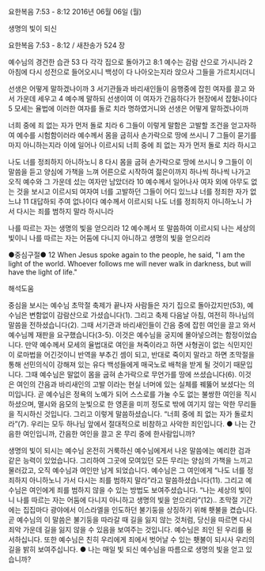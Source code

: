 요한복음 7:53 - 8:12 
2016년 06월 06일 (월)

생명의 빛이 되신



요한복음 7:53 - 8:12 / 새찬송가 524 장


예수님의 경건한 습관
53 다 각각 집으로 돌아가고 
8:1 예수는 감람 산으로 가시니라 
2 아침에 다시 성전으로 들어오시니 백성이 다 나아오는지라 앉으사 그들을 가르치시더니 

선생은 어떻게 말하겠나이까 
3 서기관들과 바리새인들이 음행중에 잡힌 여자를 끌고 와서 가운데 세우고 4 예수께 말하되 선생이여 이 여자가 간음하다가 현장에서 잡혔나이다 5 모세는 율법에 이러한 여자를 돌로 치라 명하였거니와 선생은 어떻게 말하겠나이까 

너희 중에 죄 없는 자가 먼저 돌로 치라
6 그들이 이렇게 말함은 고발할 조건을 얻고자하여 예수를 시험함이러라 예수께서 몸을 굽히사 손가락으로 땅에 쓰시니 7 그들이 묻기를 마지 아니하는지라 이에 일어나 이르시되 너희 중에 죄 없는 자가 먼저 돌로 치라 하시고 

나도 너를 정죄하지 아니하노니 
8 다시 몸을 굽혀 손가락으로 땅에 쓰시니 9 그들이 이 말씀을 듣고 양심에 가책을 느껴 어른으로 시작하여 젊은이까지 하나씩 하나씩 나가고 오직 예수와 그 가운데 섰는 여자만 남았더라 10 예수께서 일어나사 여자 외에 아무도 없는 것을 보시고 이르시되 여자여 너를 고발하던 그들이 어디 있느냐 너를 정죄한 자가 없느냐 11 대답하되 주여 없나이다 예수께서 이르시되 나도 너를 정죄하지 아니하노니 가서 다시는 죄를 범하지 말라 하시니라 

나를 따르는 자는 생명의 빛을 얻으리라
12 예수께서 또 말씀하여 이르시되 나는 세상의 빛이니 나를 따르는 자는 어둠에 다니지 아니하고 생명의 빛을 얻으리라

●중심구절● 12 When Jesus spoke again to the people, he said, "I am the light of the world. Whoever follows me will never walk in darkness, but will have the light of life."

해석도움





중심을 보시는 예수님
초막절 축제가 끝나자 사람들은 자기 집으로 돌아갔지만(53), 예수님은 변함없이 감람산으로 가셨습니다(1). 그리고 축제 다음날 아침, 여전히 하나님의 말씀을 전하셨습니다(2). 그때 서기관과 바리새인들이 간음 중에 잡힌 여인을 끌고 와서 예수님께 재판을 요구했습니다(3-5). 이것은 예수님을 궁지에 몰아넣으려는 함정이었습니다. 만약 예수께서 모세의 율법대로 여인을 쳐죽이라고 하면 사형권이 없는 식민지인이 로마법을 어긴것이니 반역을 부추긴 셈이 되고, 반대로 죽이지 말라고 하면 초막절을 통해 선민의식이 강해져 있는 유다 백성들에게 매국노로 배척을 받게 될 것이기 때문입니다. 그때 예수님은 말없이 몸을 굽혀 손가락으로 무언가를 땅에 쓰셨습니다(6). 이것은 여인의 간음과 바리새인의 고발 이라는 현실 너머에 있는 실체를 꿰뚫어 보셨다는 의미입니다. 곧 예수님은 정욕의 노예가 되어 스스로를 가눌 수도 없는 불쌍한 여인을 직시하셨으며, 멸시와 음모의 눈빛으로 한 영혼을 미끼 정도로 밖에 여기지 않는 악한 무리들을 직시하신 것입니다. 그리고 이렇게 말씀하셨습니다. “너희 중에 죄 없는 자가 돌로치라”(7). 우리는 모두 하나님 앞에서 절대적으로 비참하고 사악한 죄인입니다.
● 나는 간음한 여인입니까, 간음한 여인을 끌고 온 무리 중에 한사람입니까? 

생명의 빛이 되시는 예수님
온전히 거룩하신 예수님에게서 나온 말씀에는 예리한 검과 같은 능력이 있었습니다. 그리하여 그곳에 모여있던 모든 무리는 양심의 가책을 느끼고 물러갔고, 오직 예수님과 여인만 남게 되었습니다. 예수님은 그 여인에게 “나도 너를 정죄하지 아니하노니 가서 다시는 죄를 범하지 말라”라고 말씀하셨습니다(11). 그리고 예수님은 여인에게 죄를 범하지 않을 수 있는 방법도 보여주셨습니다. “나는 세상의 빛이니 나를 따르는 자는 어둠에 다니지 아니하고 생명의 빛을 얻으리라”(12).. 초막절 기간에는 집집마다 광야에서 이스라엘을 인도하던 불기둥을 상징하기 위해 횃불을 켰습니다. 곧 예수님의 이 말씀은 불기둥을 따라갈 때 길을 잃지 않는 것처럼, 당신을 따르면 다시 죄악 가운데 길을 잃지 않을 수 있음을 보여주는 것입니다. 예수님은 죄인 된 우리를 용서하십니다. 또한 예수님은 친히 우리에게 죄에서 벗어날 수 있는 횃불이 되시사 우리의 길을 밝히 보여주십니다. 
● 나는 매일 빛 되신 예수님을 따름으로 생명의 빛을 얻고 있습니까?